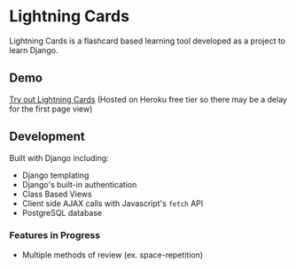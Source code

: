 # Lightning Cards
Lightning Cards is a flashcard based learning tool developed as a project to learn Django.

## Demo
[Try out Lightning Cards](https://lightning-cards.herokuapp.com)
(Hosted on Heroku free tier so there may be a delay for the first page view)

## Development
Built with Django including:
- Django templating
- Django's built-in authentication
- Class Based Views
- Client side AJAX calls with Javascript's `fetch` API
- PostgreSQL database

### Features in Progress
- Multiple methods of review (ex. space-repetition)

